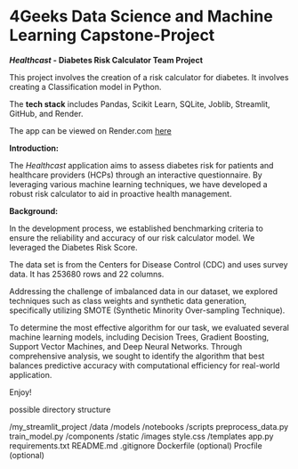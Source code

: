 # 4Geeks Data Science and Machine Learning Capstone-Project

**_Healthcast_ - Diabetes Risk Calculator Team Project**

This project involves the creation of a risk calculator for diabetes. It involves creating a Classification model in Python.

The **tech stack** includes Pandas, Scikit Learn, SQLite, Joblib, Streamlit, GitHub, and Render.

The app can be viewed on Render.com [here](https://healthcastdiabetesrisk.streamlit.app/)

**Introduction:**

The _Healthcast_ application aims to assess diabetes risk for patients and healthcare providers (HCPs) through an interactive questionnaire. By leveraging various machine learning techniques, we have developed a robust risk calculator to aid in proactive health management.

**Background:**

In the development process, we established benchmarking criteria to ensure the reliability and accuracy of our risk calculator model. We leveraged the Diabetes Risk Score.

The data set is from the Centers for Disease Control (CDC) and uses survey data. It has 253680 rows and 22 columns.

Addressing the challenge of imbalanced data in our dataset, we explored techniques such as class weights and synthetic data generation, specifically utilizing SMOTE (Synthetic Minority Over-sampling Technique).

To determine the most effective algorithm for our task, we evaluated several machine learning models, including Decision Trees, Gradient Boosting, Support Vector Machines, and Deep Neural Networks. Through comprehensive analysis, we sought to identify the algorithm that best balances predictive accuracy with computational efficiency for real-world application.

Enjoy!



possible directory structure

/my_streamlit_project
    /data
    /models
    /notebooks
    /scripts
        preprocess_data.py
        train_model.py
    /components
    /static
        /images
        style.css
    /templates
    app.py
    requirements.txt
    README.md
    .gitignore
    Dockerfile (optional)
    Procfile (optional)
